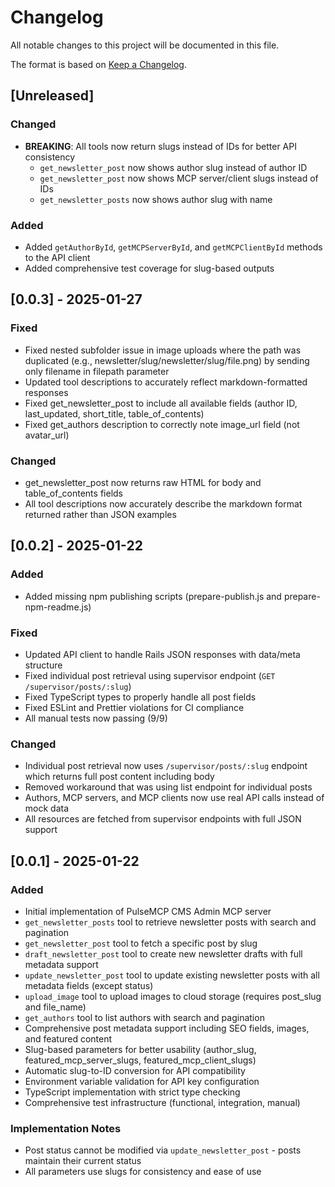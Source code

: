 # Changelog

All notable changes to this project will be documented in this file.

The format is based on [Keep a Changelog](https://keepachangelog.com/en/1.0.0/).

## [Unreleased]

### Changed

- **BREAKING**: All tools now return slugs instead of IDs for better API consistency
  - `get_newsletter_post` now shows author slug instead of author ID
  - `get_newsletter_post` now shows MCP server/client slugs instead of IDs
  - `get_newsletter_posts` now shows author slug with name

### Added

- Added `getAuthorById`, `getMCPServerById`, and `getMCPClientById` methods to the API client
- Added comprehensive test coverage for slug-based outputs

## [0.0.3] - 2025-01-27

### Fixed

- Fixed nested subfolder issue in image uploads where the path was duplicated (e.g., newsletter/slug/newsletter/slug/file.png) by sending only filename in filepath parameter
- Updated tool descriptions to accurately reflect markdown-formatted responses
- Fixed get_newsletter_post to include all available fields (author ID, last_updated, short_title, table_of_contents)
- Fixed get_authors description to correctly note image_url field (not avatar_url)

### Changed

- get_newsletter_post now returns raw HTML for body and table_of_contents fields
- All tool descriptions now accurately describe the markdown format returned rather than JSON examples

## [0.0.2] - 2025-01-22

### Added

- Added missing npm publishing scripts (prepare-publish.js and prepare-npm-readme.js)

### Fixed

- Updated API client to handle Rails JSON responses with data/meta structure
- Fixed individual post retrieval using supervisor endpoint (`GET /supervisor/posts/:slug`)
- Fixed TypeScript types to properly handle all post fields
- Fixed ESLint and Prettier violations for CI compliance
- All manual tests now passing (9/9)

### Changed

- Individual post retrieval now uses `/supervisor/posts/:slug` endpoint which returns full post content including body
- Removed workaround that was using list endpoint for individual posts
- Authors, MCP servers, and MCP clients now use real API calls instead of mock data
- All resources are fetched from supervisor endpoints with full JSON support

## [0.0.1] - 2025-01-22

### Added

- Initial implementation of PulseMCP CMS Admin MCP server
- `get_newsletter_posts` tool to retrieve newsletter posts with search and pagination
- `get_newsletter_post` tool to fetch a specific post by slug
- `draft_newsletter_post` tool to create new newsletter drafts with full metadata support
- `update_newsletter_post` tool to update existing newsletter posts with all metadata fields (except status)
- `upload_image` tool to upload images to cloud storage (requires post_slug and file_name)
- `get_authors` tool to list authors with search and pagination
- Comprehensive post metadata support including SEO fields, images, and featured content
- Slug-based parameters for better usability (author_slug, featured_mcp_server_slugs, featured_mcp_client_slugs)
- Automatic slug-to-ID conversion for API compatibility
- Environment variable validation for API key configuration
- TypeScript implementation with strict type checking
- Comprehensive test infrastructure (functional, integration, manual)

### Implementation Notes

- Post status cannot be modified via `update_newsletter_post` - posts maintain their current status
- All parameters use slugs for consistency and ease of use

